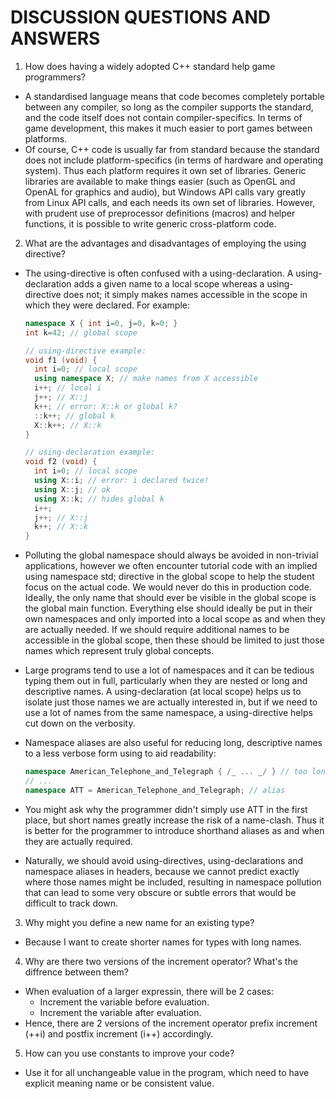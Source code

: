 # DISCUSSION QUESTIONS AND ANSWERS

1. How does having a widely adopted C++ standard help game programmers?

- A standardised language means that code becomes completely portable between
  any compiler, so long as the compiler supports the standard, and the code
  itself does not contain compiler-specifics. In terms of game development,
  this makes it much easier to port games between platforms.
- Of course, C++ code is usually far from standard because the standard does
  not include platform-specifics (in terms of hardware and operating system).
  Thus each platform requires it own set of libraries. Generic libraries are
  available to make things easier (such as OpenGL and OpenAL for graphics and
  audio), but Windows API calls vary greatly from Linux API calls, and each
  needs its own set of libraries. However, with prudent use of preprocessor
  definitions (macros) and helper functions, it is possible to write generic
  cross-platform code.

2. What are the advantages and disadvantages of employing the using directive?

- The using-directive is often confused with a using-declaration. A
  using-declaration adds a given name to a local scope whereas a
  using-directive does not; it simply makes names accessible in the scope in
  which they were declared. For example:

  ```cpp
  namespace X { int i=0, j=0, k=0; }
  int k=42; // global scope

  // using-directive example:
  void f1 (void) {
    int i=0; // local scope
    using namespace X; // make names from X accessible
    i++; // local i
    j++; // X::j
    k++; // error: X::k or global k?
    ::k++; // global k
    X::k++; // X::k
  }

  // using-declaration example:
  void f2 (void) {
    int i=0; // local scope
    using X::i; // error: i declared twice!
    using X::j; // ok
    using X::k; // hides global k
    i++;
    j++; // X::j
    k++; // X::k
  }
  ```

- Polluting the global namespace should always be avoided in non-trivial
  applications, however we often encounter tutorial code with an implied using
  namespace std; directive in the global scope to help the student focus on the
  actual code. We would never do this in production code. Ideally, the only
  name that should ever be visible in the global scope is the global main
  function. Everything else should ideally be put in their own namespaces and
  only imported into a local scope as and when they are actually needed. If we
  should require additional names to be accessible in the global scope, then
  these should be limited to just those names which represent truly global
  concepts.
- Large programs tend to use a lot of namespaces and it can be tedious typing
  them out in full, particularly when they are nested or long and descriptive
  names. A using-declaration (at local scope) helps us to isolate just those
  names we are actually interested in, but if we need to use a lot of names
  from the same namespace, a using-directive helps cut down on the verbosity.
- Namespace aliases are also useful for reducing long, descriptive names to a
  less verbose form using to aid readability:

  ```cpp
  namespace American_Telephone_and_Telegraph { /_ ... _/ } // too long
  // ...
  namespace ATT = American_Telephone_and_Telegraph; // alias
  ```

- You might ask why the programmer didn't simply use ATT in the first place,
  but short names greatly increase the risk of a name-clash. Thus it is better
  for the programmer to introduce shorthand aliases as and when they are
  actually required.
- Naturally, we should avoid using-directives, using-declarations and namespace
  aliases in headers, because we cannot predict exactly where those names might
  be included, resulting in namespace pollution that can lead to some very
  obscure or subtle errors that would be difficult to track down.

3. Why might you define a new name for an existing type?

- Because I want to create shorter names for types with long names.

4. Why are there two versions of the increment operator? What's the diffrence
   between them?

- When evaluation of a larger expressin, there will be 2 cases:
  - Increment the variable before evaluation.
  - Increment the variable after evaluation.
- Hence, there are 2 versions of the increment operator prefix increment (++i)
  and postfix increment (i++) accordingly.

5. How can you use constants to improve your code?

- Use it for all unchangeable value in the program, which need to have explicit
  meaning name or be consistent value.
